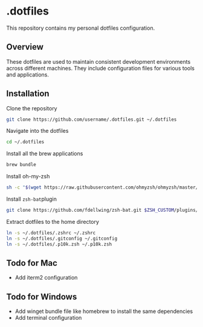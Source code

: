 # .dotfiles

This repository contains my personal dotfiles configuration.

## Overview

These dotfiles are used to maintain consistent development environments across different machines. They include configuration files for various tools and applications.

## Installation

Clone the repository

```bash
git clone https://github.com/username/.dotfiles.git ~/.dotfiles
```

Navigate into the dotfiles

```bash
cd ~/.dotfiles
```

Install all the brew applications

```bash
brew bundle
```

Install oh-my-zsh

```bash
sh -c "$(wget https://raw.githubusercontent.com/ohmyzsh/ohmyzsh/master/tools/install.sh -O -)"
```

Install `zsh-bat`plugin

```bash
git clone https://github.com/fdellwing/zsh-bat.git $ZSH_CUSTOM/plugins/zsh-bat
```

Extract dotfiles to the home directory

```bash
ln -s ~/.dotfiles/.zshrc ~/.zshrc
ln -s ~/.dotfiles/.gitconfig ~/.gitconfig
ln -s ~/.dotfiles/.p10k.zsh ~/.p10k.zsh
```

## Todo for Mac

- Add iterm2 configuration

## Todo for Windows

- Add winget bundle file like homebrew to install the same dependencies
- Add terminal configuration

